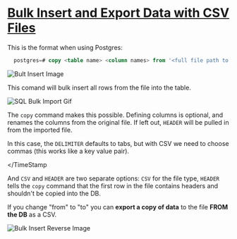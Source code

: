 # [Bulk Insert and Export Data with CSV Files](https://egghead.io/lessons/postgresql-bulk-insert-and-export-data-with-csv-files)

This is the format when using Postgres:

<TimeStamp start="0:22" end="0:37">

  ```sql
    postgres=# copy <table name> <column names> from '<full file path to CSV file>' DELIMITER ',' CSV HEADER; 
  ```
  ![Bult Insert Image](https://res.cloudinary.com/dg3gyk0gu/image/upload/v1589829471/transcript-images/bulk-insert.jpg)

  This comand will bulk insert all rows from the file into the table.

  ![SQL Bulk Import Gif](https://res.cloudinary.com/dg3gyk0gu/image/upload/v1589830294/transcript-images/sql-bulkimport.gif)

</TimeStamp>


<TimeStamp start="0:48" end="1:13">

  The `copy` command makes this possible. Defining columns is optional, and renames the columns from the original file. If left out, `HEADER` will be pulled in from the imported file. 

</TimeStamp>

<TimeStamp start="1:15" end="1:33">

  In this case, the `DELIMITER` defaults to tabs, but with CSV we need to choose commas (this works like a key value pair).

</TimeStamp


<TimeStamp start="1:36" end="1:58">

  And `CSV` and `HEADER` are two separate options: `CSV` for the file type, `HEADER` tells the `copy` command that the first row in the file contains headers and shouldn't be copied into the DB.

</TimeStamp>

<TimeStamp start="2:15" end="2:25">

  If you change "from" to "to" you can **export a copy of data** to the file **FROM the DB** as a CSV.

  ![Bulk Insert Reverse Image](https://res.cloudinary.com/dg3gyk0gu/image/upload/v1589829472/transcript-images/bulk-insert-reverse-to.jpg)

</TimeStamp>


